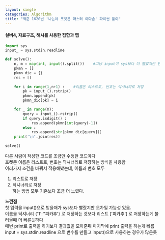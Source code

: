 ```yaml
---
layout: single
categories: Algorithm
title: "백준 1620번 '나는야 포켓몬 마스터 이다솜' 파이썬 풀이"
---
```

#### 실버4, 자료구조, 해시를 사용한 집합과 맵

```py
import sys
input_ = sys.stdin.readline

def solve():
    n, m = map(int, input().split())    #그냥 input이 sys보다 더 빨랐지만 단순한 오차일 가능성 있음
    pkmn = []
    pkmn_dic = {}
    res = []
    
    for i in range(1,n+1) :    #이름은 리스트로, 번호는 딕셔너리로 저장
        pk = input_().rstrip()
        pkmn.append(pk)
        pkmn_dic[pk] = i

    for _ in range(m):
        query = input_().rstrip()
        if query.isdigit() :
            res.append(pkmn[int(query)-1])
        else :
            res.append(str(pkmn_dic[query]))
    print('\n'.join(res))
        
solve()
```
다른 사람이 작성한 코드를 조금만 수정한 코드이다<br>
포켓몬 이름은 리스트로, 번호는 딕셔너리로 저장하는 방식을 사용함<br>
여러가지 조건을 바꿔서 적용해봤는데, 이름과 번호 모두
1. 리스트로 저장
2. 딕셔너리로 저장<br>
하는 방법 모두 기존보다 조금 더 느렸다.<br>

**느낀점**<br>
첫 입력을 input()으로 받을때가 sys보다 빨랐지만 오차일 가능성 있음.<br>
이름을 딕셔너리 {'1':''피카추'} 로 저장하는 것보다 리스트 ['피카추'] 로 저장하는게 불러올때 더 빠른듯하다<br>
매번 print로 출력을 하기보다 결과값을 모아준뒤 마지막에 print 출력을 하는게 빠름<br>
input = sys.stdin.readline 으로 변수를 만들고 input()으로 사용하는 경우가 많은듯